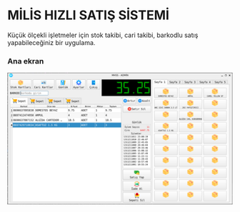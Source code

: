 # MİLİS HIZLI SATIŞ SİSTEMİ

Küçük ölçekli işletmeler için stok takibi, cari takibi, barkodlu satış yapabileceğiniz bir uygulama.

### Ana ekran
![ana ekran](/screenshots/mhss-ana-ekran.png)